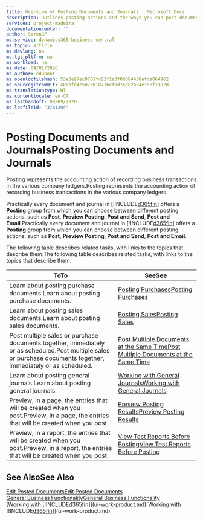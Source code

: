 ```yaml
---
title: Overview of Posting Documents and Journals | Microsoft Docs
description: Outlines posting actions and the ways you can post documents and journals.
services: project-madeira
documentationcenter: ''
author: SorenGP
ms.service: dynamics365-business-central
ms.topic: article
ms.devlang: na
ms.tgt_pltfrm: na
ms.workload: na
ms.date: 04/01/2020
ms.author: edupont
ms.openlocfilehash: 53e0e97ec0701fc83f1a3f0d084430efda064962
ms.sourcegitcommit: a80afd4e5075018716efad76d82a54e158f1392d
ms.translationtype: HT
ms.contentlocale: en-CA
ms.lasthandoff: 09/09/2020
ms.locfileid: "3781294"
---
```

# <a name="posting-documents-and-journals"></a><span data-ttu-id="61281-103">Posting Documents and Journals</span><span class="sxs-lookup"><span data-stu-id="61281-103">Posting Documents and Journals</span></span>
<span data-ttu-id="61281-104">Posting represents the accounting action of recording business transactions in the various company ledgers.</span><span class="sxs-lookup"><span data-stu-id="61281-104">Posting represents the accounting action of recording business transactions in the various company ledgers.</span></span>

<span data-ttu-id="61281-105">Practically every document and journal in [!INCLUDE[d365fin](includes/d365fin_md.md)] offers a **Posting** group from which you can choose between different posting actions, such as **Post**, **Preview Posting**, **Post and Send**, **Post and Email**.</span><span class="sxs-lookup"><span data-stu-id="61281-105">Practically every document and journal in [!INCLUDE[d365fin](includes/d365fin_md.md)] offers a **Posting** group from which you can choose between different posting actions, such as **Post**, **Preview Posting**, **Post and Send**, **Post and Email**.</span></span>

<span data-ttu-id="61281-106">The following table describes related tasks, with links to the topics that describe them.</span><span class="sxs-lookup"><span data-stu-id="61281-106">The following table describes related tasks, with links to the topics that describe them.</span></span>

| <span data-ttu-id="61281-107">To</span><span class="sxs-lookup"><span data-stu-id="61281-107">To</span></span> | <span data-ttu-id="61281-108">See</span><span class="sxs-lookup"><span data-stu-id="61281-108">See</span></span> |
| --- | --- |
| <span data-ttu-id="61281-109">Learn about posting purchase documents.</span><span class="sxs-lookup"><span data-stu-id="61281-109">Learn about posting purchase documents.</span></span> |[<span data-ttu-id="61281-110">Posting Purchases</span><span class="sxs-lookup"><span data-stu-id="61281-110">Posting Purchases</span></span>](ui-post-purchases.md) |
| <span data-ttu-id="61281-111">Learn about posting sales documents.</span><span class="sxs-lookup"><span data-stu-id="61281-111">Learn about posting sales documents.</span></span> |[<span data-ttu-id="61281-112">Posting Sales</span><span class="sxs-lookup"><span data-stu-id="61281-112">Posting Sales</span></span>](ui-post-sales.md) |
| <span data-ttu-id="61281-113">Post multiple sales or purchase documents together, immediately or as scheduled.</span><span class="sxs-lookup"><span data-stu-id="61281-113">Post multiple sales or purchase documents together, immediately or as scheduled.</span></span>|[<span data-ttu-id="61281-114">Post Multiple Documents at the Same Time</span><span class="sxs-lookup"><span data-stu-id="61281-114">Post Multiple Documents at the Same Time</span></span>](ui-batch-posting.md)|
| <span data-ttu-id="61281-115">Learn about posting general journals.</span><span class="sxs-lookup"><span data-stu-id="61281-115">Learn about posting general journals.</span></span> |[<span data-ttu-id="61281-116">Working with General Journals</span><span class="sxs-lookup"><span data-stu-id="61281-116">Working with General Journals</span></span>](ui-work-general-journals.md) |
| <span data-ttu-id="61281-117">Preview, in a page, the entries that will be created when you post.</span><span class="sxs-lookup"><span data-stu-id="61281-117">Preview, in a page, the entries that will be created when you post.</span></span> |[<span data-ttu-id="61281-118">Preview Posting Results</span><span class="sxs-lookup"><span data-stu-id="61281-118">Preview Posting Results</span></span>](ui-how-preview-post-results.md) |
| <span data-ttu-id="61281-119">Preview, in a report, the entries that will be created when you post.</span><span class="sxs-lookup"><span data-stu-id="61281-119">Preview, in a report, the entries that will be created when you post.</span></span> |[<span data-ttu-id="61281-120">View Test Reports Before Posting</span><span class="sxs-lookup"><span data-stu-id="61281-120">View Test Reports Before Posting</span></span>](ui-how-view-test-reports-posting.md) |

## <a name="see-also"></a><span data-ttu-id="61281-121">See Also</span><span class="sxs-lookup"><span data-stu-id="61281-121">See Also</span></span>
[<span data-ttu-id="61281-122">Edit Posted Documents</span><span class="sxs-lookup"><span data-stu-id="61281-122">Edit Posted Documents</span></span>](across-edit-posted-document.md)  
[<span data-ttu-id="61281-123">General Business Functionality</span><span class="sxs-lookup"><span data-stu-id="61281-123">General Business Functionality</span></span>](ui-across-business-areas.md)  
<span data-ttu-id="61281-124">[Working with [!INCLUDE[d365fin](includes/d365fin_md.md)]](ui-work-product.md)</span><span class="sxs-lookup"><span data-stu-id="61281-124">[Working with [!INCLUDE[d365fin](includes/d365fin_md.md)]](ui-work-product.md)</span></span>
